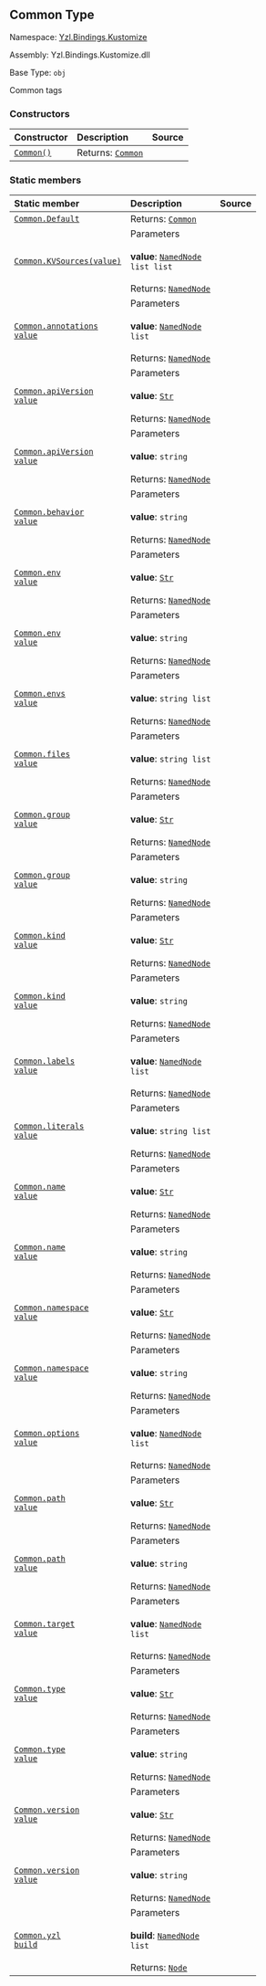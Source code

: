 ## Common Type

Namespace: [Yzl.Bindings.Kustomize](http://localhost:8089/reference/yzl-bindings-kustomize)

Assembly: Yzl.Bindings.Kustomize.dll

Base Type: <code>obj</code>

Common tags

### Constructors

Constructor | Description | Source
:--- | :--- | :---:
[<code><span>Common<span>()</span></span></code>](#(+.ctor+)) | Returns: <code><a href="http://localhost:8089/reference/yzl-bindings-kustomize-common">Common</a></code><br /> | &#32;


### Static members

Static member | Description | Source
:--- | :--- | :---:
[<code><span>Common.Default</span></code>](#Default) | Returns: <code><a href="http://localhost:8089/reference/yzl-bindings-kustomize-common">Common</a></code><br /> | &#32;
[<code><span>Common.KVSources<span><span>(<span>value</span>)</span></span></span></code>](#KVSources) | Parameters<br /><br />**value**: <code><span><span><a href="http://localhost:8089/reference/yzl-core-yzl-namednode">NamedNode</a>&#32;list</span>&#32;list</span></code><br /><br />Returns: <code><a href="http://localhost:8089/reference/yzl-core-yzl-namednode">NamedNode</a></code><br /> | &#32;
[<code><span>Common.annotations&#32;<span>value</span></span></code>](#annotations) | Parameters<br /><br />**value**: <code><span><a href="http://localhost:8089/reference/yzl-core-yzl-namednode">NamedNode</a>&#32;list</span></code><br /><br />Returns: <code><a href="http://localhost:8089/reference/yzl-core-yzl-namednode">NamedNode</a></code><br /> | &#32;
[<code><span>Common.apiVersion&#32;<span>value</span></span></code>](#apiVersion) | Parameters<br /><br />**value**: <code><a href="http://localhost:8089/reference/yzl-core-yzl-str">Str</a></code><br /><br />Returns: <code><a href="http://localhost:8089/reference/yzl-core-yzl-namednode">NamedNode</a></code><br /> | &#32;
[<code><span>Common.apiVersion&#32;<span>value</span></span></code>](#apiVersion) | Parameters<br /><br />**value**: <code>string</code><br /><br />Returns: <code><a href="http://localhost:8089/reference/yzl-core-yzl-namednode">NamedNode</a></code><br /> | &#32;
[<code><span>Common.behavior&#32;<span>value</span></span></code>](#behavior) | Parameters<br /><br />**value**: <code>string</code><br /><br />Returns: <code><a href="http://localhost:8089/reference/yzl-core-yzl-namednode">NamedNode</a></code><br /> | &#32;
[<code><span>Common.env&#32;<span>value</span></span></code>](#env) | Parameters<br /><br />**value**: <code><a href="http://localhost:8089/reference/yzl-core-yzl-str">Str</a></code><br /><br />Returns: <code><a href="http://localhost:8089/reference/yzl-core-yzl-namednode">NamedNode</a></code><br /> | &#32;
[<code><span>Common.env&#32;<span>value</span></span></code>](#env) | Parameters<br /><br />**value**: <code>string</code><br /><br />Returns: <code><a href="http://localhost:8089/reference/yzl-core-yzl-namednode">NamedNode</a></code><br /> | &#32;
[<code><span>Common.envs&#32;<span>value</span></span></code>](#envs) | Parameters<br /><br />**value**: <code><span>string&#32;list</span></code><br /><br />Returns: <code><a href="http://localhost:8089/reference/yzl-core-yzl-namednode">NamedNode</a></code><br /> | &#32;
[<code><span>Common.files&#32;<span>value</span></span></code>](#files) | Parameters<br /><br />**value**: <code><span>string&#32;list</span></code><br /><br />Returns: <code><a href="http://localhost:8089/reference/yzl-core-yzl-namednode">NamedNode</a></code><br /> | &#32;
[<code><span>Common.group&#32;<span>value</span></span></code>](#group) | Parameters<br /><br />**value**: <code><a href="http://localhost:8089/reference/yzl-core-yzl-str">Str</a></code><br /><br />Returns: <code><a href="http://localhost:8089/reference/yzl-core-yzl-namednode">NamedNode</a></code><br /> | &#32;
[<code><span>Common.group&#32;<span>value</span></span></code>](#group) | Parameters<br /><br />**value**: <code>string</code><br /><br />Returns: <code><a href="http://localhost:8089/reference/yzl-core-yzl-namednode">NamedNode</a></code><br /> | &#32;
[<code><span>Common.kind&#32;<span>value</span></span></code>](#kind) | Parameters<br /><br />**value**: <code><a href="http://localhost:8089/reference/yzl-core-yzl-str">Str</a></code><br /><br />Returns: <code><a href="http://localhost:8089/reference/yzl-core-yzl-namednode">NamedNode</a></code><br /> | &#32;
[<code><span>Common.kind&#32;<span>value</span></span></code>](#kind) | Parameters<br /><br />**value**: <code>string</code><br /><br />Returns: <code><a href="http://localhost:8089/reference/yzl-core-yzl-namednode">NamedNode</a></code><br /> | &#32;
[<code><span>Common.labels&#32;<span>value</span></span></code>](#labels) | Parameters<br /><br />**value**: <code><span><a href="http://localhost:8089/reference/yzl-core-yzl-namednode">NamedNode</a>&#32;list</span></code><br /><br />Returns: <code><a href="http://localhost:8089/reference/yzl-core-yzl-namednode">NamedNode</a></code><br /> | &#32;
[<code><span>Common.literals&#32;<span>value</span></span></code>](#literals) | Parameters<br /><br />**value**: <code><span>string&#32;list</span></code><br /><br />Returns: <code><a href="http://localhost:8089/reference/yzl-core-yzl-namednode">NamedNode</a></code><br /> | &#32;
[<code><span>Common.name&#32;<span>value</span></span></code>](#name) | Parameters<br /><br />**value**: <code><a href="http://localhost:8089/reference/yzl-core-yzl-str">Str</a></code><br /><br />Returns: <code><a href="http://localhost:8089/reference/yzl-core-yzl-namednode">NamedNode</a></code><br /> | &#32;
[<code><span>Common.name&#32;<span>value</span></span></code>](#name) | Parameters<br /><br />**value**: <code>string</code><br /><br />Returns: <code><a href="http://localhost:8089/reference/yzl-core-yzl-namednode">NamedNode</a></code><br /> | &#32;
[<code><span>Common.namespace&#32;<span>value</span></span></code>](#namespace) | Parameters<br /><br />**value**: <code><a href="http://localhost:8089/reference/yzl-core-yzl-str">Str</a></code><br /><br />Returns: <code><a href="http://localhost:8089/reference/yzl-core-yzl-namednode">NamedNode</a></code><br /> | &#32;
[<code><span>Common.namespace&#32;<span>value</span></span></code>](#namespace) | Parameters<br /><br />**value**: <code>string</code><br /><br />Returns: <code><a href="http://localhost:8089/reference/yzl-core-yzl-namednode">NamedNode</a></code><br /> | &#32;
[<code><span>Common.options&#32;<span>value</span></span></code>](#options) | Parameters<br /><br />**value**: <code><span><a href="http://localhost:8089/reference/yzl-core-yzl-namednode">NamedNode</a>&#32;list</span></code><br /><br />Returns: <code><a href="http://localhost:8089/reference/yzl-core-yzl-namednode">NamedNode</a></code><br /> | &#32;
[<code><span>Common.path&#32;<span>value</span></span></code>](#path) | Parameters<br /><br />**value**: <code><a href="http://localhost:8089/reference/yzl-core-yzl-str">Str</a></code><br /><br />Returns: <code><a href="http://localhost:8089/reference/yzl-core-yzl-namednode">NamedNode</a></code><br /> | &#32;
[<code><span>Common.path&#32;<span>value</span></span></code>](#path) | Parameters<br /><br />**value**: <code>string</code><br /><br />Returns: <code><a href="http://localhost:8089/reference/yzl-core-yzl-namednode">NamedNode</a></code><br /> | &#32;
[<code><span>Common.target&#32;<span>value</span></span></code>](#target) | Parameters<br /><br />**value**: <code><span><a href="http://localhost:8089/reference/yzl-core-yzl-namednode">NamedNode</a>&#32;list</span></code><br /><br />Returns: <code><a href="http://localhost:8089/reference/yzl-core-yzl-namednode">NamedNode</a></code><br /> | &#32;
[<code><span>Common.type&#32;<span>value</span></span></code>](#type) | Parameters<br /><br />**value**: <code><a href="http://localhost:8089/reference/yzl-core-yzl-str">Str</a></code><br /><br />Returns: <code><a href="http://localhost:8089/reference/yzl-core-yzl-namednode">NamedNode</a></code><br /> | &#32;
[<code><span>Common.type&#32;<span>value</span></span></code>](#type) | Parameters<br /><br />**value**: <code>string</code><br /><br />Returns: <code><a href="http://localhost:8089/reference/yzl-core-yzl-namednode">NamedNode</a></code><br /> | &#32;
[<code><span>Common.version&#32;<span>value</span></span></code>](#version) | Parameters<br /><br />**value**: <code><a href="http://localhost:8089/reference/yzl-core-yzl-str">Str</a></code><br /><br />Returns: <code><a href="http://localhost:8089/reference/yzl-core-yzl-namednode">NamedNode</a></code><br /> | &#32;
[<code><span>Common.version&#32;<span>value</span></span></code>](#version) | Parameters<br /><br />**value**: <code>string</code><br /><br />Returns: <code><a href="http://localhost:8089/reference/yzl-core-yzl-namednode">NamedNode</a></code><br /> | &#32;
[<code><span>Common.yzl&#32;<span>build</span></span></code>](#yzl) | Parameters<br /><br />**build**: <code><span><a href="http://localhost:8089/reference/yzl-core-yzl-namednode">NamedNode</a>&#32;list</span></code><br /><br />Returns: <code><a href="http://localhost:8089/reference/yzl-core-yzl-node">Node</a></code><br /> | &#32;



